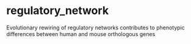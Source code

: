 # regulatory_network
Evolutionary rewiring of regulatory networks contributes to phenotypic differences between human and mouse orthologous genes
